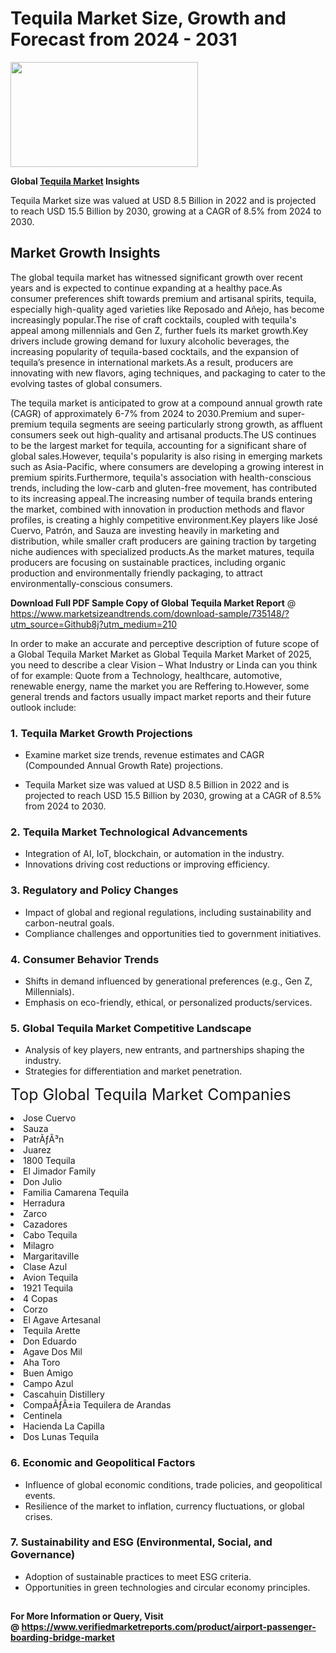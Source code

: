 <H1>Tequila Market Size, Growth and Forecast from 2024 - 2031</H1><img class="aligncenter size-medium wp-image-584254" src="https://thirdeyenews.in/wp-content/uploads/2024/09/Global-Market-Research-300x168.jpeg" alt="" width="300" height="168" /><p><strong>Global&nbsp;<a href="https://www.marketsizeandtrends.com/download-sample/735148/?utm_source=Github8j?utm_medium=210">Tequila Market</a> Insights</strong></p><p>Tequila Market size was valued at USD 8.5 Billion in 2022 and is projected to reach USD 15.5 Billion by 2030, growing at a CAGR of 8.5% from 2024 to 2030.</p><p><h2>Market Growth Insights</h2> <p>The global tequila market has witnessed significant growth over recent years and is expected to continue expanding at a healthy pace.As consumer preferences shift towards premium and artisanal spirits, tequila, especially high-quality aged varieties like Reposado and Añejo, has become increasingly popular.The rise of craft cocktails, coupled with tequila's appeal among millennials and Gen Z, further fuels its market growth.Key drivers include growing demand for luxury alcoholic beverages, the increasing popularity of tequila-based cocktails, and the expansion of tequila’s presence in international markets.As a result, producers are innovating with new flavors, aging techniques, and packaging to cater to the evolving tastes of global consumers.</p> <p>The tequila market is anticipated to grow at a compound annual growth rate (CAGR) of approximately 6-7% from 2024 to 2030.Premium and super-premium tequila segments are seeing particularly strong growth, as affluent consumers seek out high-quality and artisanal products.The US continues to be the largest market for tequila, accounting for a significant share of global sales.However, tequila's popularity is also rising in emerging markets such as Asia-Pacific, where consumers are developing a growing interest in premium spirits.Furthermore, tequila's association with health-conscious trends, including the low-carb and gluten-free movement, has contributed to its increasing appeal.The increasing number of tequila brands entering the market, combined with innovation in production methods and flavor profiles, is creating a highly competitive environment.Key players like José Cuervo, Patrón, and Sauza are investing heavily in marketing and distribution, while smaller craft producers are gaining traction by targeting niche audiences with specialized products.As the market matures, tequila producers are focusing on sustainable practices, including organic production and environmentally friendly packaging, to attract environmentally-conscious consumers.<p><span class=""><strong>Download Full PDF Sample Copy of Global Tequila Market Report</strong> @ <a href="https://www.marketsizeandtrends.com/download-sample/735148/?utm_source=Github8j?utm_medium=210" target="_blank">https://www.marketsizeandtrends.com/download-sample/735148/?utm_source=Github8j?utm_medium=210</a></span></p><p>In order to make an accurate and perceptive description of future scope of a Global&nbsp;Tequila Market Market as Global&nbsp;Tequila Market Market of 2025, you need to describe a clear Vision &ndash; What Industry or Linda can you think of for example: Quote from a Technology, healthcare, automotive, renewable energy, name the market you are Reffering to.However, some general trends and factors usually impact market reports and their future outlook include:</p><h3>1.&nbsp;<strong>Tequila Market Growth Projections</strong></h3><ul><li>Examine market size trends, revenue estimates and CAGR (Compounded Annual Growth Rate) projections.</li><li><p>Tequila Market size was valued at USD 8.5 Billion in 2022 and is projected to reach USD 15.5 Billion by 2030, growing at a CAGR of 8.5% from 2024 to 2030.</p></li></ul><h3>2.&nbsp;<strong>Tequila Market Technological Advancements</strong></h3><ul><li>Integration of AI, IoT, blockchain, or automation in the industry.</li><li>Innovations driving cost reductions or improving efficiency.</li></ul><h3>3.&nbsp;<strong>Regulatory and Policy Changes</strong></h3><ul><li>Impact of global and regional regulations, including sustainability and carbon-neutral goals.</li><li>Compliance challenges and opportunities tied to government initiatives.</li></ul><h3>4.&nbsp;<strong>Consumer Behavior Trends</strong></h3><ul><li>Shifts in demand influenced by generational preferences (e.g., Gen Z, Millennials).</li><li>Emphasis on eco-friendly, ethical, or personalized products/services.</li></ul><h3>5.&nbsp;<strong>Global Tequila Market Competitive Landscape</strong></h3><ul><li>Analysis of key players, new entrants, and partnerships shaping the industry.</li><li>Strategies for differentiation and market penetration.</li></ul><p data-pm-slice="1 1 []"><span style="color: inherit; font-family: inherit; font-size: 25px;">Top Global Tequila Market Companies</span></p><div class="" data-test-id=""><p><li> Jose Cuervo</li><li> Sauza</li><li> PatrÃƒÂ³n</li><li> Juarez</li><li> 1800 Tequila</li><li> El Jimador Family</li><li> Don Julio</li><li> Familia Camarena Tequila</li><li> Herradura</li><li> Zarco</li><li> Cazadores</li><li> Cabo Tequila</li><li> Milagro</li><li> Margaritaville</li><li> Clase Azul</li><li> Avion Tequila</li><li> 1921 Tequila</li><li> 4 Copas</li><li> Corzo</li><li> El Agave Artesanal</li><li> Tequila Arette</li><li> Don Eduardo</li><li> Agave Dos Mil</li><li> Aha Toro</li><li> Buen Amigo</li><li> Campo Azul</li><li> Cascahuin Distillery</li><li> CompaÃƒÂ±ia Tequilera de Arandas</li><li> Centinela</li><li> Hacienda La Capilla</li><li> Dos Lunas Tequila</li></p></div><h3>6.&nbsp;<strong>Economic and Geopolitical Factors</strong></h3><ul><li>Influence of global economic conditions, trade policies, and geopolitical events.</li><li>Resilience of the market to inflation, currency fluctuations, or global crises.</li></ul><h3>7.&nbsp;<strong>Sustainability and ESG (Environmental, Social, and Governance)</strong></h3><ul><li>Adoption of sustainable practices to meet ESG criteria.</li><li>Opportunities in green technologies and circular economy principles.</li></ul><h2><strong style="font-size: 14px;">For More Information or Query, Visit @&nbsp;</strong><a style="background-color: #ffffff; font-size: 14px;" href="https://www.marketsizeandtrends.com/report/tequila-market/" target="_blank">https://www.verifiedmarketreports.com/product/airport-passenger-boarding-bridge-market</a></h2>